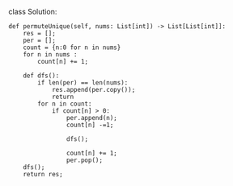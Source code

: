 class Solution:

    def permuteUnique(self, nums: List[int]) -> List[List[int]]:
        res = [];
        per = [];
        count = {n:0 for n in nums}
        for n in nums :
            count[n] += 1;
            
        def dfs():
            if len(per) == len(nums):
                res.append(per.copy());
                return
            for n in count:
                if count[n] > 0:
                    per.append(n);
                    count[n] -=1;
                    
                    dfs();
                    
                    count[n] += 1;
                    per.pop();
        dfs();
        return res;

